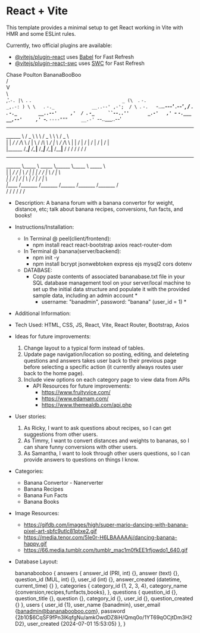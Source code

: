 # React + Vite

This template provides a minimal setup to get React working in Vite with HMR and some ESLint rules.

Currently, two official plugins are available:

- [@vitejs/plugin-react](https://github.com/vitejs/vite-plugin-react/blob/main/packages/plugin-react/README.md) uses [Babel](https://babeljs.io/) for Fast Refresh
- [@vitejs/plugin-react-swc](https://github.com/vitejs/vite-plugin-react-swc) uses [SWC](https://swc.rs/) for Fast Refresh

Chase Poulton
BananaBooBoo      
             /\
            V  \
             \  \
             \,'.`-.
             |\ `. `.                                  _
              (\  `. `-.                           _,.-: )
                \ \   `. `-._              __..--' ,-';  /
                 \ `.   `-.   `-..___..---'   _.--'  ,  /
                  `. `.    `-._        __..--'     ,'  /
                    `. `-_     ``--..''       _.-'   ,'
                      `-_ `-.___        __,--'     ,'
                         `-.__  `----"""     __.-'
                               `--..____..--'                         
__________    _____    _______      _____    _______      _____   
\______   \  /  _  \   \      \    /  _  \   \      \    /  _  \  
 |    |  _/ /  /_\  \  /   |   \  /  /_\  \  /   |   \  /  /_\  \ 
 |    |   \/    |    \/    |    \/    |    \/    |    \/    |    \
 |______  /\____|__  /\____|__  /\____|__  /\____|__  /\____|__  /
        \/         \/         \/         \/         \/         \/ 
__________ ________   ________ __________ ________   ________     
\______   \\_____  \  \_____  \\______   \\_____  \  \_____  \    
 |    |  _/ /   |   \  /   |   \|    |  _/ /   |   \  /   |   \   
 |    |   \/    |    \/    |    \    |   \/    |    \/    |    \  
 |______  /\_______  /\_______  /______  /\_______  /\_______  /  
        \/         \/         \/       \/         \/         \/   

* Description: A banana forum with a banana convertor for weight, 
    distance, etc; talk about banana recipes, conversions, fun facts, 
    and books! 

* Instructions/Installation:
    - In Terminal @ peel(client/frontend):
        - npm install react react-bootstrap axios react-router-dom
    - In Terminal @ banana(server/backend):
        - npm init -y
        - npm install bcrypt jsonwebtoken express ejs mysql2 cors dotenv
    - DATABASE:
        - Copy paste contents of associated bananabase.txt file in your SQL database management tool 
        on your server/local machine to set up the initial data structure and populate it with the 
        provided sample data, including an admin account *
            * username: "banadmin", password: "banana" (user_id = 1) *
        

* Additional Information:

* Tech Used: HTML, CSS, JS, React, Vite, React Router, Bootstrap, Axios

* Ideas for future improvements:
    1. Change layout to a typical form instead of tables.
    2. Update page navigation/location so posting, editing, and 
    deleteting questions and answers takes user back to their previous page before 
    selecting a specific action (it currently always routes user back to the home page).
    3. Include view options on each category page to view data from APIs
        - API Resources for future improvements:
            - https://www.fruityvice.com/
            - https://www.edamam.com/
            - https://www.themealdb.com/api.php

* User stories:
    1. As Ricky, I want to ask questions about recipes, so I can get suggestions from other users.
    2. As Timmy, I want to convert distances and weights to bananas, so I can share funny conversions with other users.
    3. As Samantha, I want to look through other users questions, so I can provide answers to questions on things I know.

* Categories:
    - Banana Convertor - Nanerverter
    - Banana Recipes
    - Banana Fun Facts
    - Banana Books

* Image Resources:
    - https://gifdb.com/images/high/super-mario-dancing-with-banana-pixel-art-sbfc9utlc81ptxe2.gif
    - https://media.tenor.com/5Ie0r-H6LBAAAAAj/dancing-banana-happy.gif
    - https://66.media.tumblr.com/tumblr_mac1m0fkEE1rfjowdo1_640.gif

* Database Layout:

    bananabooboo {
        answers {
            answer_id (PRI, int) {},
            answer (text) {},
            question_id (MUL, int) {},
            user_id (int) {},
            answer_created (datetime, current_time) {}
        },
        categories {
            category_id {1, 2, 3, 4},
            category_name {conversion,recipes,funfacts,books},
        },
        questions {
            question_id {},
            question_title {},
            question {},
            category_id {},
            user_id {},
            question_created {}
        },
        users {
            user_id {1},
            user_name {banadmin},
            user_email {banadmin@bananabooboo.com},
            password {$2b$10$6CqSF9fPn3lKqfgNu/amkOwdDZ8iH/Qmq0o/1YT69qOCjtDm3H2D2},
            user_created {2024-07-01 15:53:05}
        },
    }